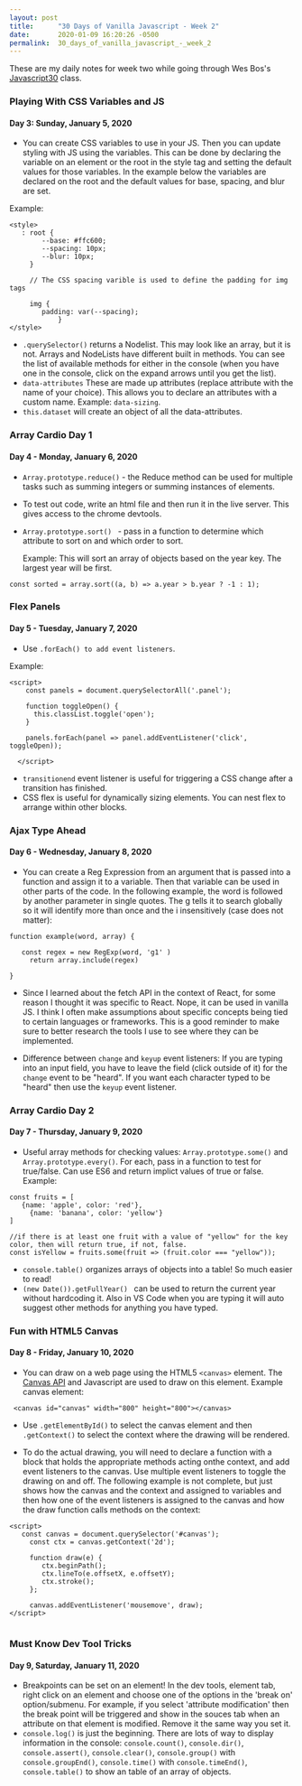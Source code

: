 ```yaml
---
layout: post
title:      "30 Days of Vanilla Javascript - Week 2"
date:       2020-01-09 16:20:26 -0500
permalink:  30_days_of_vanilla_javascript_-_week_2
---
```


These are my daily notes for week two while going through Wes Bos's [Javascript30](https://javascript30.com/) class.

### Playing With CSS Variables and JS
#### Day 3: Sunday, January 5, 2020

* You can create CSS variables to use in your JS. Then you can update styling with JS using the variables.  This can be done by declaring the variable on an element or the root in the style tag and setting the default values for those variables. In the example below the variables are declared on the root and the default values for base, spacing, and blur are set.

Example:

```
<style>
   : root {
	    --base: #ffc600;
	    --spacing: 10px;
	    --blur: 10px;
	 }
	 
	 // The CSS spacing varible is used to define the padding for img tags
	 
	 img {
	    padding: var(--spacing);
			}
</style>		
```


* `.querySelector()` returns a Nodelist. This may look like an array, but it is not. Arrays and NodeLists have different built in methods. You can see the list of available methods for either in the console (when you have one in the console, click on the expand arrows until you get the list).
* `data-attributes` These are made up attributes (replace attribute with the name of your choice). This allows you to declare an attributes with a custom name. Example: `data-sizing`.
*  `this.dataset` will create an object of all the data-attributes.


### Array Cardio Day 1
#### Day 4 - Monday, January 6, 2020
* `Array.prototype.reduce()` - the Reduce method can be used for multiple tasks such as summing integers or summing instances of elements.
* To test out code, write an html file and then run it in the live server. This gives access to the chrome devtools.
* `Array.prototype.sort() ` - pass in a function to determine which attribute to sort on and which order to sort.  

   Example: This will sort an array of objects based on the year key. The largest year will be first.

```
const sorted = array.sort((a, b) => a.year > b.year ? -1 : 1);
```

### Flex Panels
#### Day 5 - Tuesday, January 7, 2020
* Use `.forEach() to add event listeners`. 

Example: 
```
<script>
    const panels = document.querySelectorAll('.panel');

    function toggleOpen() {
      this.classList.toggle('open');
    }

    panels.forEach(panel => panel.addEventListener('click', toggleOpen));

  </script>
```

* `transitionend` event listener is useful for triggering a CSS change after a transition has finished.
* CSS flex is useful for dynamically sizing elements. You can nest flex to arrange within other blocks.

### Ajax Type Ahead
#### Day 6 - Wednesday, January 8, 2020

* You can create a Reg Expression from an argument that is passed into a function and assign it to a variable. Then that variable can be used in other parts of the code.  In the following example, the word is followed by another parameter in single quotes. The g tells it to search globally so it will identify more than once and the i insensitively (case does not matter):

```
function example(word, array) {

   const regex = new RegExp(word, 'g1' )
	 return array.include(regex)
	 
}
```


* Since I learned about the fetch API in the context of React, for some reason I thought it was specific to React. Nope, it can be used in vanilla JS. I think I often make assumptions about specific concepts being tied to certain languages or frameworks. This is a good reminder to make sure to better research the tools I use to see where they can be implemented.

* Difference between `change` and `keyup` event listeners: If you are typing into an input field, you have to leave the field (click outside of it) for the `change` event to be "heard". If you want each character typed to be "heard" then use the `keyup` event listener. 

### Array Cardio Day 2
#### Day 7 -  Thursday, January 9, 2020
* Useful array methods for checking values: `Array.prototype.some()` and `Array.prototype.every()`. For each, pass in a function to test for true/false. Can use ES6 and return implict values of true or false. Example:

```
const fruits = [
   {name: 'apple', color: 'red'},
	 {name: 'banana', color: 'yellow'}
]

//if there is at least one fruit with a value of "yellow" for the key color, then will return true, if not, false.
const isYellow = fruits.some(fruit => (fruit.color === "yellow")); 
```

* `console.table()`   organizes arrays of objects into a table! So much easier to read!
* `(new Date()).getFullYear() ` can be used to return the current year without hardcoding it. Also in VS Code when you are typing it will auto suggest other methods for anything you have typed.


### Fun with HTML5 Canvas
#### Day 8 - Friday, January 10, 2020

* You can draw on a web page using the HTML5 `<canvas>` element. The [Canvas API](https://developer.mozilla.org/en-US/docs/Web/API/Canvas_API)  and Javascript are used to draw on this element. Example canvas element:

` <canvas id="canvas" width="800" height="800"></canvas>`

* Use `.getElementById()` to select the canvas element and then `.getContext()` to select the context where the drawing will be rendered.  

* To do the actual drawing, you will need to declare a function with a block that holds the appropriate methods acting onthe context, and add event listeners to the canvas. Use multiple event listeners to toggle the drawing on and off.  The following example is not complete, but just shows how the canvas and the context and assigned to variables and then how one of the event listeners is assigned to the canvas and how the draw function calls methods on the context:

```
<script>
   const canvas = document.querySelector('#canvas');
	 const ctx = canvas.getContext('2d');
	 
	 function draw(e) {
	    ctx.beginPath();
	    ctx.lineTo(e.offsetX, e.offsetY);
	    ctx.stroke();
	 };
	 
	 canvas.addEventListener('mousemove', draw);
</script>
	 
```


### Must Know Dev Tool Tricks
#### Day 9, Saturday, January 11, 2020
* Breakpoints can be set on an element! In the dev tools, element tab, right click on an element and choose one of the options in the 'break on' option/submenu. For example, if you select 'attribute modification' then the break point will be triggered and show in the souces tab when an attribute on that element is modified. Remove it the same way you set it.
* `console.log()` is just the beginning. There are lots of way to display information in the console: `console.count()`, `console.dir()`, `console.assert()`, `console.clear()`, `console.group()` with `console.groupEnd()`, `console.time()` with `console.timeEnd()`, `console.table()` to show an table of an array of objects.





